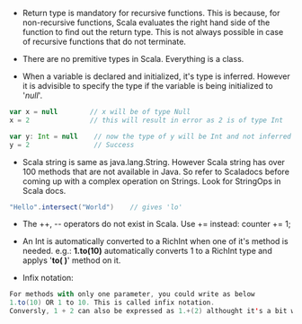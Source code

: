 * Return type is mandatory for recursive functions. This is because, for non-recursive functions, Scala evaluates the right hand side of the function to find out the return type. This is not always possible in case of recursive functions that do not terminate.

* There are no premitive types in Scala. Everything is a class. 

* When a variable is declared and initialized, it's type is inferred. However it is advisible to specify the type if the variable is being initialized to '_null_'.

```Scala
var x = null        // x will be of type Null
x = 2               // this will result in error as 2 is of type Int

var y: Int = null    // now the type of y will be Int and not inferred as Null
y = 2                // Success
``` 

* Scala string is same as java.lang.String. However Scala string has over 100 methods that are not available in Java. So refer to Scaladocs before coming up with a complex operation on Strings. Look for StringOps in Scala docs.
```Scala
"Hello".intersect("World")    // gives 'lo'
```

* The ++, -- operators do not exist in Scala. Use += instead: counter += 1;

* An Int is automatically converted to a RichInt when one of it's method is needed. e.g.: **1.to(10)** automatically converts 1 to a RichInt type and applys '**to( )**' method on it.

* Infix notation:

```Scala
For methods with only one parameter, you could write as below
1.to(10) OR 1 to 10. This is called infix notation.
Conversly, 1 + 2 can also be expressed as 1.+(2) althought it's a bit weird.
```
